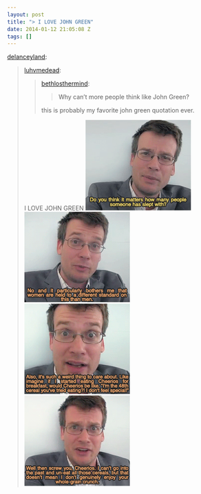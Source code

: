 ```yaml
---
layout: post
title: "> I LOVE JOHN GREEN"
date: 2014-01-12 21:05:08 Z
tags: []
---
```

[delanceyland](http://delanceyland.tumblr.com/post/36768500162/luhvmedead-bethlosthermind-why-cant-more):

> [luhvmedead](http://luhvmedead.tumblr.com/post/36480924264):
> 
> > [bethlosthermind](http://bethlosthermind.tumblr.com/post/25414937678/why-cant-more-people-think-like-john-green):
> > 
> > > Why can’t more people think like John Green?
> > 
> > this is probably my favorite john green quotation ever.
> 
> I LOVE JOHN GREEN
![](/media/2014/01/73127419864_0.gif)
![](/media/2014/01/73127419864_1.gif)
![](/media/2014/01/73127419864_2.gif)
![](/media/2014/01/73127419864_3.gif)
